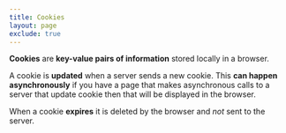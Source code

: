 ```yaml
---
title: Cookies
layout: page
exclude: true
---
```


**Cookies** are **key-value pairs of information** stored locally in a browser. 

A cookie is **updated** when a server sends a new cookie. This **can happen asynchronously** if you have a page that makes asynchronous calls to a server that update cookie then that will be displayed in the browser.

When a cookie **expires** it is deleted by the browser and *not* sent to the server.


<!--stackedit_data:
eyJoaXN0b3J5IjpbOTc5NTU0Mzc2LDYwNjk3MjA1OSwtNzExMT
U2NTk3LDExNzgwOTc1NDRdfQ==
-->